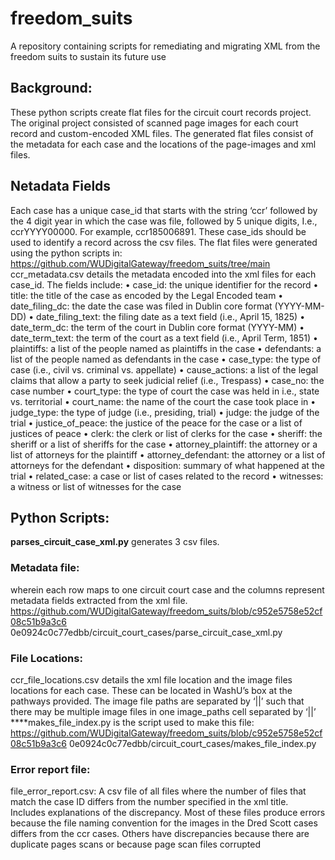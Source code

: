 # freedom_suits
A repository containing scripts for remediating and migrating XML from the freedom suits to sustain its future use

## Background:
These python  scripts create flat files for the circuit court records project. The original project consisted of
scanned page images for each court record and custom-encoded XML files. The generated flat
files consist of the metadata for each case and the locations of the page-images and
xml files.

## Netadata Fields
Each case has a unique case_id that starts with the string ‘ccr’ followed by the 4 digit
year in which the case was file, followed by 5 unique digits, I.e., ccrYYYY00000. For
example, ccr185006891.
These case_ids should be used to identify a record across the csv files.
The flat files were generated using the python scripts in:
https://github.com/WUDigitalGateway/freedom_suits/tree/main
ccr_metadata.csv details the metadata encoded into the xml files for each case_id.
The fields include:
• case_id: the unique identifier for the record
• title: the title of the case as encoded by the Legal Encoded team
• date_filing_dc: the date the case was filed in Dublin core format (YYYY-MM-DD)
• date_filing_text: the filing date as a text field (i.e., April 15, 1825)
• date_term_dc: the term of the court in Dublin core format (YYYY-MM)
• date_term_text: the term of the court as a text field (i.e., April Term, 1851)
• plaintiffs: a list of the people named as plaintiffs in the case
• defendants: a list of the people named as defendants in the case
• case_type: the type of case (i.e., civil vs. criminal vs. appellate)
• cause_actions: a list of the legal claims that allow a party to seek judicial relief (i.e.,
Trespass)
• case_no: the case number
• court_type: the type of court the case was held in i.e., state vs. territorial
• court_name: the name of the court the case took place in
• judge_type: the type of judge (i.e., presiding, trial)
• judge: the judge of the trial
• justice_of_peace: the justice of the peace for the case or a list of justices of peace
• clerk: the clerk or list of clerks for the case
• sheriff: the sheriff or a list of sheriffs for the case
• attorney_plaintiff: the attorney or a list of attorneys for the plaintiff
• attorney_defendant: the attorney or a list of attorneys for the defendant
• disposition: summary of what happened at the trial
• related_case: a case or list of cases related to the record
• witnesses: a witness or list of witnesses for the case

## Python Scripts:
**parses_circuit_case_xml.py** generates 3 csv files. 
### Metadata file: 
wherein each row maps to one circuit court case and the columns represent metadata fields extracted from the xml file.
https://github.com/WUDigitalGateway/freedom_suits/blob/c952e5758e52cf08c51b9a3c6
0e0924c0c77edbb/circuit_court_cases/parse_circuit_case_xml.py

### File Locations:
ccr_file_locations.csv details the xml file location and the image files locations for
each case.
These can be located in WashU’s box at the pathways provided.
The image file paths are separated by ‘||’ such that there may be multiple image files in
one image_paths cell separated by ‘||’
****makes_file_index.py is the script used to make this file:
https://github.com/WUDigitalGateway/freedom_suits/blob/c952e5758e52cf08c51b9a3c6
0e0924c0c77edbb/circuit_court_cases/makes_file_index.py

### Error report file:
file_error_report.csv: A csv file of all files where the number of files that match the
case ID differs from the number specified in the xml title. Includes explanations of the
discrepancy. Most of these files produce errors because the file naming convention for
the images in the Dred Scott cases differs from the ccr cases. Others have
discrepancies because there are duplicate pages scans or because page scan files
corrupted
